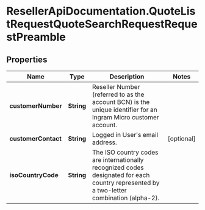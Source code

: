 # ResellerApiDocumentation.QuoteListRequestQuoteSearchRequestRequestPreamble

## Properties

Name | Type | Description | Notes
------------ | ------------- | ------------- | -------------
**customerNumber** | **String** | Reseller Number (referred to as the account BCN) is the unique identifier for an Ingram Micro customer account. | 
**customerContact** | **String** | Logged in User&#39;s email address. | [optional] 
**isoCountryCode** | **String** | The ISO country codes are internationally recognized codes designated for each country represented by a two-letter combination (alpha-2). | 


